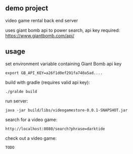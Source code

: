 
## demo project

video game rental back end server

uses giant bomb api to power search, api key required: https://www.giantbomb.com/api/

## usage

set environment variable containing Giant Bomb api key
```
export GB_API_KEY=a26f1d0ef291fa740a5ad....
```

build with gradle (requires valid api key):
```
./gralde build
```

run server:
```
java -jar build/libs/videogamestore-0.0.1-SNAPSHOT.jar
```

search for a video game:
```
http://localhost:8080/search?phrase=darktide
```

check out a video game:
```
TODO
```